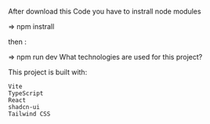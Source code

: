 After download this Code you have to instrall node modules

=> npm instrall

then :

=> npm run dev
What technologies are used for this project?

This project is built with:

    Vite
    TypeScript
    React
    shadcn-ui
    Tailwind CSS
